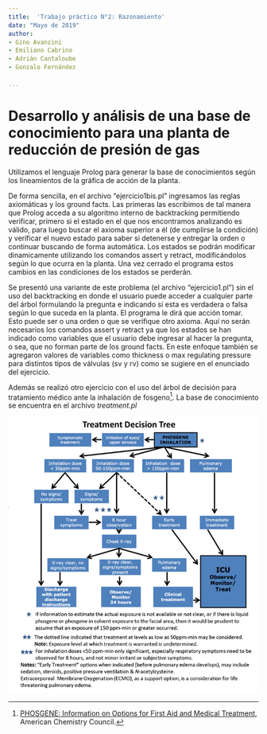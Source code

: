 ```yaml
---
title:  'Trabajo práctico N°2: Razonamiento'
date: "Mayo de 2019"
author:
- Gino Avanzini
- Emiliano Cabrino
- Adrián Cantaloube
- Gonzalo Fernández

...
```



# Desarrollo y análisis de una base de conocimiento para una planta de reducción de presión de gas

Utilizamos el lenguaje Prolog para generar la base de conocimientos según los lineamientos de la gráfica de acción de la planta.

De forma sencilla, en el archivo “ejercicio1bis.pl” ingresamos las reglas axiomáticas y los ground facts. Las primeras las escribimos de tal manera que Prolog acceda a su algoritmo interno de backtracking permitiendo verificar, primero si el estado en el que nos encontramos analizando es válido, para luego buscar el axioma superior a él (de cumplirse la condición) y verificar el nuevo estado para saber si detenerse y entregar la orden o continuar buscando de forma automática. Los estados se podrán modificar dinamicamente utilizando los comandos assert y retract, modificándolos según lo que ocurra en la planta. Una vez cerrado el programa estos cambios en las condiciones de los estados se perderán.

Se presentó una variante de este problema (el archivo “ejercicio1.pl”) sin el uso del backtracking en donde el usuario puede acceder a cualquier parte del árbol formulando la pregunta e indicando si esta es verdadera o falsa según lo que suceda en la planta. El programa le dirá que acción tomar. Esto puede ser o una orden o que se verifique otro axioma. Aquí no serán necesarios los comandos assert y retract ya que los estados se han indicado como variables que el usuario debe ingresar al hacer la pregunta, o sea, que no forman parte de los ground facts. En este enfoque también se agregaron valores de variables como thickness o max regulating pressure para distintos tipos de válvulas (sv y rv) como se sugiere en el enunciado del ejercicio.

Además se realizó otro ejercicio con el uso del árbol de decisión para tratamiento médico ante la inhalación de fosgeno[^1]. La base de conocimiento se encuentra en el archivo *treatment.pl*

![Árbol de decisión para tratamiento por inhalación de fosgeno](treatment_decision_tree.png)


[^1]: [PHOSGENE: Information on Options for First Aid and Medical Treatment](https://www.americanchemistry.com/Phosgene/Medical-Treatment-Decision-Tree-for-Medical-Professionals.html), American Chemistry Council. 
